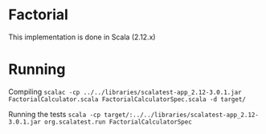 # Factorial

This implementation is done in Scala (2.12.x)

# Running

Compiling
`
scalac -cp ../../libraries/scalatest-app_2.12-3.0.1.jar FactorialCalculator.scala FactorialCalculatorSpec.scala -d target/
`

Running the tests
`
scala -cp target/:../../libraries/scalatest-app_2.12-3.0.1.jar org.scalatest.run FactorialCalculatorSpec
`
